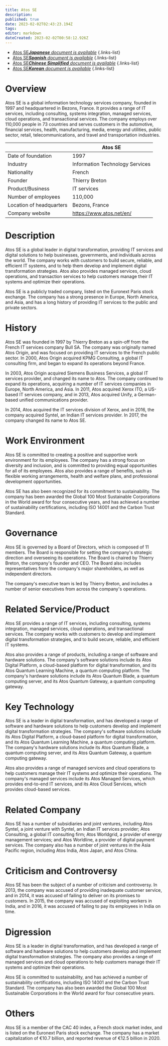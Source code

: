 ```yaml
---
title: Atos SE
description: 
published: true
date: 2023-02-02T02:43:23.194Z
tags: 
editor: markdown
dateCreated: 2023-02-02T00:58:12.926Z
---
```


- [Atos SE***Japanese** document is available*](/ja/Knowledge-base/Dictionary/Company/atos-se)
{.links-list}
- [Atos SE***Spanish** document is available*](/es/Knowledge-base/Dictionary/Company/atos-se)
{.links-list}
- [Atos SE***Chinese Simplified** document is available*](/zh/Knowledge-base/Dictionary/Company/atos-se)
{.links-list}
- [Atos SE***Korean** document is available*](/ko/Knowledge-base/Dictionary/Company/atos-se)
{.links-list}


# Overview
Atos SE is a global information technology services company, founded in 1997 and headquartered in Bezons, France. It provides a range of IT services, including consulting, systems integration, managed services, cloud operations, and transactional services. The company employs over 110,000 people in 73 countries and serves customers in the automotive, financial services, health, manufacturing, media, energy and utilities, public sector, retail, telecommunications, and travel and transportation industries.

|  | Atos SE |
|---|---|
| Date of foundation | 1997 |
| Industry | Information Technology Services |
| Nationality | French |
| Founder | Thierry Breton |
| Product/Business | IT services |
| Number of employees | 110,000 |
| Location of headquarters | Bezons, France |
| Company website | https://www.atos.net/en/ |

# Description
Atos SE is a global leader in digital transformation, providing IT services and digital solutions to help businesses, governments, and individuals across the world. The company works with customers to build secure, reliable, and efficient IT systems, and to help them develop and implement digital transformation strategies. Atos also provides managed services, cloud operations, and transaction services to help customers manage their IT systems and optimize their operations.

Atos SE is a publicly traded company, listed on the Euronext Paris stock exchange. The company has a strong presence in Europe, North America, and Asia, and has a long history of providing IT services to the public and private sectors.

# History
Atos SE was founded in 1997 by Thierry Breton as a spin-off from the French IT services company Bull SA. The company was originally named Atos Origin, and was focused on providing IT services to the French public sector. In 2000, Atos Origin acquired KPMG Consulting, a global IT consulting firm, and began to expand its operations beyond France.

In 2003, Atos Origin acquired Siemens Business Services, a global IT services provider, and changed its name to Atos. The company continued to expand its operations, acquiring a number of IT services companies in Europe, North America, and Asia. In 2011, Atos acquired Xerox ITO, a US-based IT services company, and in 2013, Atos acquired Unify, a German-based unified communications provider.

In 2014, Atos acquired the IT services division of Xerox, and in 2016, the company acquired Syntel, an Indian IT services provider. In 2017, the company changed its name to Atos SE.

# Work Environment
Atos SE is committed to creating a positive and supportive work environment for its employees. The company has a strong focus on diversity and inclusion, and is committed to providing equal opportunities for all of its employees. Atos also provides a range of benefits, such as flexible working arrangements, health and welfare plans, and professional development opportunities.

Atos SE has also been recognized for its commitment to sustainability. The company has been awarded the Global 100 Most Sustainable Corporations in the World award for four consecutive years, and has achieved a number of sustainability certifications, including ISO 14001 and the Carbon Trust Standard.

# Governance
Atos SE is governed by a Board of Directors, which is composed of 11 members. The Board is responsible for setting the company's strategic direction and overseeing its operations. The Board is chaired by Thierry Breton, the company's founder and CEO. The Board also includes representatives from the company's major shareholders, as well as independent directors.

The company's executive team is led by Thierry Breton, and includes a number of senior executives from across the company's operations.

# Related Service/Product
Atos SE provides a range of IT services, including consulting, systems integration, managed services, cloud operations, and transactional services. The company works with customers to develop and implement digital transformation strategies, and to build secure, reliable, and efficient IT systems.

Atos also provides a range of products, including a range of software and hardware solutions. The company's software solutions include its Atos Digital Platform, a cloud-based platform for digital transformation, and its Atos Quantum Learning Machine, a quantum computing platform. The company's hardware solutions include its Atos Quantum Blade, a quantum computing server, and its Atos Quantum Gateway, a quantum computing gateway.

# Key Technology
Atos SE is a leader in digital transformation, and has developed a range of software and hardware solutions to help customers develop and implement digital transformation strategies. The company's software solutions include its Atos Digital Platform, a cloud-based platform for digital transformation, and its Atos Quantum Learning Machine, a quantum computing platform. The company's hardware solutions include its Atos Quantum Blade, a quantum computing server, and its Atos Quantum Gateway, a quantum computing gateway.

Atos also provides a range of managed services and cloud operations to help customers manage their IT systems and optimize their operations. The company's managed services include its Atos Managed Services, which provides end-to-end IT services, and its Atos Cloud Services, which provides cloud-based services.

# Related Company
Atos SE has a number of subsidiaries and joint ventures, including Atos Syntel, a joint venture with Syntel, an Indian IT services provider; Atos Consulting, a global IT consulting firm; Atos Worldgrid, a provider of energy management services; and Atos Worldline, a provider of digital payment services. The company also has a number of joint ventures in the Asia Pacific region, including Atos India, Atos Japan, and Atos China.

# Criticism and Controversy
Atos SE has been the subject of a number of criticism and controversy. In 2013, the company was accused of providing inadequate customer service, and in 2014, it was accused of failing to deliver on its promises to customers. In 2015, the company was accused of exploiting workers in India, and in 2016, it was accused of failing to pay its employees in India on time.

# Digression
Atos SE is a leader in digital transformation, and has developed a range of software and hardware solutions to help customers develop and implement digital transformation strategies. The company also provides a range of managed services and cloud operations to help customers manage their IT systems and optimize their operations.

Atos SE is committed to sustainability, and has achieved a number of sustainability certifications, including ISO 14001 and the Carbon Trust Standard. The company has also been awarded the Global 100 Most Sustainable Corporations in the World award for four consecutive years.

# Others
Atos SE is a member of the CAC 40 index, a French stock market index, and is listed on the Euronext Paris stock exchange. The company has a market capitalization of €10.7 billion, and reported revenue of €12.5 billion in 2020.